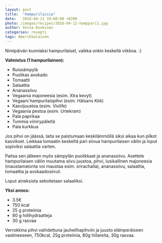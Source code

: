 ```yaml
---
layout: post
title:  "Hampurilaisia"
date:   2016-04-11 19:00:00 +0200
photo: /images/recipes/2016-04-11-hamppari1.jpg
author: Verna Koskinen
categories: resepti
tags: Amerikkalainen
---
```


Nimipäivän kunniaksi hampurilaiset, vaikka onkin keskellä viikkoa. :)

**Valmistus (1 hampurilainen):**

- Ruissämpylä
- Puolikas avokado
- Tomaatti
- Salaattia
- Ananassiivu
- Vegaania majoneesia (esim. Xtra kevyt)
- Vegaani hampurilaispihvi (esim. Hälsans Kök)
- Kasvijuustoa (esim. Violife)
- Vegaania pestoa (esim. Urtekram)
- Pala paprikaa
- Tummia viinirypäleitä
- Pala kurkkua

Jos pihvi on jäässä, laita se paistumaan keskilämmöllä siksi aikaa kun pilkot kasvikset. Leikkaa tomaatin keskeltä pari siivua hampurilaisen väliin ja loput sopiviksi salaattia varten.

Paitsa sen jälkeen myös sämpylän puolikkaat ja ananassiivu. Asettele hampurilaisen väliin muutama siivu juustoa, pihvi, lusikallinen majoneesia (maustamatonta voi maustaa esim. srirachalla), ananassiivu, salaattia, tomaattia ja avokaadosiivut.

Loput aineksista sekoitetaan salaatiksi.

**Yksi annos:**

- 3.5€
- 750 kcal
- 25 g proteiinia
- 80 g hiilihydraatteja
- 30 g rasvaa

Verrokkina pihvi vaihdettuna jauhelihapihviin ja juusto eläinperäiseen vastineeseen, 750kcal, 25g proteiinia, 80g hiilareita, 30g rasvaa.
